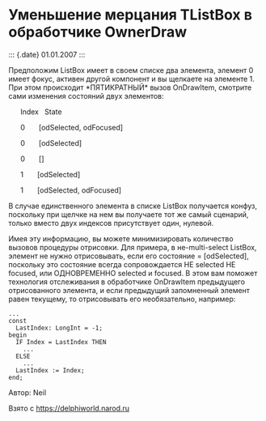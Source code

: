 Уменьшение мерцания TListBox в обработчике OwnerDraw
====================================================

::: {.date}
01.01.2007
:::

Предположим ListBox имеет в своем списке два элемента, элемент 0 имеет
фокус, активен другой компонент и вы щелкаете на элементе 1. При этом
происходит \*ПЯТИКРАТНЫЙ\* вызов OnDrawItem, смотрите сами изменения
состояний двух элементов:

      Index   State

      0       \[odSelected, odFocused\]

      0       \[odSelected\]

      0       \[\]

      1       \[odSelected\]

      1       \[odSelected, odFocused\]

В случае единственного элемента в списке ListBox получается конфуз,
поскольку при щелчке на нем вы получаете тот же самый сценарий, только
вместо двух индексов присутствует один, нулевой.

Имея эту информацию, вы можете минимизировать количество вызовов
процедуры отрисовки. Для примера, в не-multi-select ListBox, элемент не
нужно отрисовывать, если его состояние = \[odSelected\], поскольку это
состояние всегда сопровождается НЕ selected НЕ focused, или ОДНОВРЕМЕННО
selected и focused. В этом вам поможет технология отслеживания в
обработчике OnDrawItem предыдущего отрисованного элемента, и если
предыдущий запомненный элемент равен текущему, то отрисовывать его
необязательно, например:

    ...
    const 
      LastIndex: LongInt = -1;
    begin
      IF Index = LastIndex THEN
        ...
      ELSE
        ...
      LastIndex := Index;
    end;

Автор: Neil

Взято с <https://delphiworld.narod.ru>
